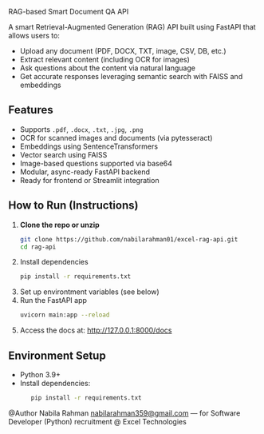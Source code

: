 RAG-based Smart Document QA API

A smart Retrieval-Augmented Generation (RAG) API built using FastAPI that allows users to:
- Upload any document (PDF, DOCX, TXT, image, CSV, DB, etc.)
- Extract relevant content (including OCR for images)
- Ask questions about the content via natural language
- Get accurate responses leveraging semantic search with FAISS and embeddings


## Features

-  Supports `.pdf`, `.docx`, `.txt`, `.jpg`, `.png`
-  OCR for scanned images and documents (via pytesseract)
-  Embeddings using SentenceTransformers
-  Vector search using FAISS
-  Image-based questions supported via base64
-  Modular, async-ready FastAPI backend
-  Ready for frontend or Streamlit integration


## How to Run (Instructions)

1. **Clone the repo or unzip**
   ```bash
   git clone https://github.com/nabilarahman01/excel-rag-api.git
   cd rag-api
2. Install dependencies
    ```bash
    pip install -r requirements.txt
3. Set up environtment variables (see below)
4. Run the FastAPI app
    ```bash
   uvicorn main:app --reload
5. Access the docs at:
    http://127.0.0.1:8000/docs

## Environment Setup
- Python 3.9+
- Install dependencies:
  ```bash
     pip install -r requirements.txt


@Author
Nabila Rahman
nabilarahman359@gmail.com
— for Software Developer (Python) recruitment @ Excel Technologies
  
